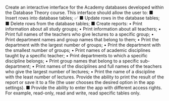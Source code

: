Create an interactive interface for the Academy databases
developed within the Database Theory course. This interface
should allow the user to:
■ Insert rows into database tables;  ✅
■ Update rows in the database tables;
■ Delete rows from the database tables;
■ Create reports:
• Print information about all study groups;
• Print information about all teachers;
• Print full names of the teachers who give lectures to a
specific group;
• Print department names and group names that belong
to them;
• Print the department with the largest number of groups;
• Print the department with the smallest number of groups;
• Print names of academic disciplines taught by a specific
teacher;
• Print departments to which a specific discipline belongs;
• Print group names that belong to a specific sub-department;
• Print names of the disciplines and full names of the teachers who give the largest number of lectures;
• Print the name of a discipline with the least number of
lectures. 
  Provide the ability to print the result of the report or save
it to a file (the user chooses the desired option in the app
settings).
■ Provide the ability to enter the app with different access
rights. For example, read-only, read and write, read specific
tables only.
